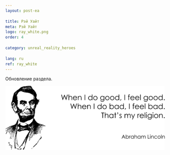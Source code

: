 ```yaml
---
layout: post-ea

title: Рэй Уайт
meta: Рэй Уайт
logo: ray_white.png
order: 4

category: unreal_reality_heroes

lang: ru
ref: ray_white
---
```


Обновление раздела.

<a data-fancybox="gallery" href="/img/programming/Lincoln.png"><img src="/img/programming/Lincoln.png" alt=""></a>
